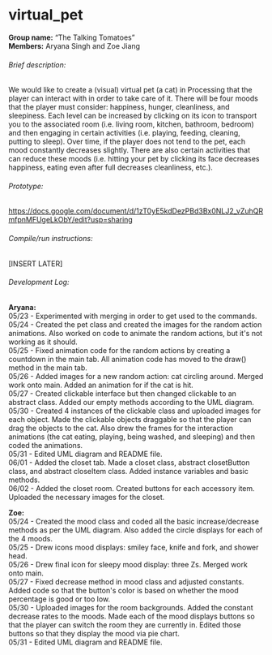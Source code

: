 # virtual_pet

**Group name:** “The Talking Tomatoes” <br>
**Members:** Aryana Singh and Zoe Jiang <br>

###### Brief description:
We would like to create a (visual) virtual pet (a cat) in Processing that the player can interact with in order to take care of it. There will be four moods that the player must consider: happiness, hunger, cleanliness, and sleepiness. Each level can be increased by clicking on its icon to transport you to the associated room (i.e. living room, kitchen, bathroom, bedroom) and then engaging in certain activities (i.e. playing, feeding, cleaning, putting to sleep). Over time, if the player does not tend to the pet, each mood constantly decreases slightly. There are also certain activities that can reduce these moods (i.e. hitting your pet by clicking its face decreases happiness, eating even after full decreases cleanliness, etc.).

###### Prototype:
https://docs.google.com/document/d/1zT0yE5kdDezPBd3Bx0NLJ2_vZuhQRmfpnMFUgeLkObY/edit?usp=sharing

###### Compile/run instructions:
[INSERT LATER]

###### Development Log:

**Aryana:** <br>
05/23 - Experimented with merging in order to get used to the commands. <br>
05/24 - Created the pet class and created the images for the random action animations. Also worked on code to animate the random actions, but it's not working as it should. <br>
05/25 - Fixed animation code for the random actions by creating a countdown in the main tab. All animation code has moved to the draw() method in the main tab. <br>
05/26 - Added images for a new random action: cat circling around. Merged work onto main. Added an animation for if the cat is hit. <br>
05/27 - Created clickable interface but then changed clickable to an abstract class. Added our empty methods according to the UML diagram. <br>
05/30 - Created 4 instances of the clickable class and uploaded images for each object. Made the clickable objects draggable so that the player can drag the objects to the cat. Also drew the frames for the interaction animations (the cat eating, playing, being washed, and sleeping) and then coded the animations. <br>
05/31 - Edited UML diagram and README file. <br>
06/01 - Added the closet tab. Made a closet class, abstract closetButton class, and abstract closeItem class. Added instance variables and basic methods. <br>
06/02 - Added the closet room. Created buttons for each accessory item. Uploaded the necessary images for the closet. <br>

**Zoe:** <br>
05/24 - Created the mood class and coded all the basic increase/decrease methods as per the UML diagram. Also added the circle displays for each of the 4 moods. <br>
05/25 - Drew icons mood displays: smiley face, knife and fork, and shower head. <br>
05/26 - Drew final icon for sleepy mood display: three Zs. Merged work onto main. <br>
05/27 - Fixed decrease method in mood class and adjusted constants. Added code so that the button's color is based on whether the mood percentage is good or too low. <br>
05/30 - Uploaded images for the room backgrounds. Added the constant decrease rates to the moods. Made each of the mood displays buttons so that the player can switch the room they are currently in. Edited those buttons so that they display the mood via pie chart. <br>
05/31 - Edited UML diagram and README file. <br>
